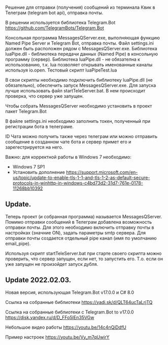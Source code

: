 Решение для отправки (получения) сообщений из терминала Квик в Телеграм (telegram bot api), отправка почты.

В решении используется библиотека Telegram.Bot https://github.com/TelegramBots/Telegram.Bot 

Консольная программа MessagesQServer.exe, выполняющая функцию Named Pipe Server и Telegram Bot, отправка почты.
Файл settings.ini должен быть расположен рядом с MessagesQServer.exe.
Библиотека luaPipe.dll - библиотека передачи данных (Named Pipe) в консольную программу (сервер).
Библиотека luaPipe.dll - не обязателна к использованию, т.к. lua позволяет открывать именованные каналы используя io.open.
Тестовый скрипт luaPipeTest.lua

В свои скрипты необходимо подключить библиотеку luaPipe.dll (не обязательно), обеспечить запуск MessagesQServer.exe.
Для запуска лучше использовать файл startTeleServer.bat. В нем происходит проверка, что сервер уже запущен.

Чтобы собрать MessagesQServer необходимо установить в проект пакет Telegram.Bot

В файле settings.ini необходимо заполнить токен, полученный при регистрации бота в телеграме.

ID Чата можно получить также через телеграм или можно отправить сообщение в созданном чате бота и сервер примет его и зарегестрируется на него.

Важно: для корректной работы в Windows 7 необходимо:
- Windows 7 SP1
- Установить дополнение https://support.microsoft.com/en-us/topic/update-to-enable-tls-1-1-and-tls-1-2-as-default-secure-protocols-in-winhttp-in-windows-c4bd73d2-31d7-761e-0178-11268bb10392

## Update.
Теперь проект (и собранная программа) называется MessagesQServer.
Помимо отправки сообщений в Телеграм добавлена возможность отправки почты.
Для этого необходимо включить отправку почты в настройках (значние ON), задать параметры smtp сервера.
Для отправки почты создается отдельный pipe канал (имя по умолчанию email_pipe).

Используя скрипт startTeleServer.bat при старте своего скрипта можно проверить, что сервер запущен, если нет, то запустить его.
Т.о. если он уже запущен не произойдет запуск дубля.

## Update 2022.02.03.
Новая версия, использующая Telegram.Bot v17.0.0 и C# 8.0

Ссылка на собранные библиотеки https://yadi.sk/d/QLT64ucTaLrjTQ

Ссылка на собранные библиотеки с Telegram.Bot to v17.0.0 https://disk.yandex.ru/d/D_FFo5IEn35VGw

Небольшое видео работы
https://youtu.be/14c4nQiDdfU

Пример настроек
https://youtu.be/Vy_m7qUwirY
